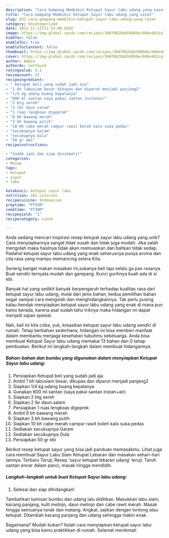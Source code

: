 ```yaml
---
description: "Cara Gampang Membikin Ketupat Sayur labu udang yang Lezat"
title: "Cara Gampang Membikin Ketupat Sayur labu udang yang Lezat"
slug: 832-cara-gampang-membikin-ketupat-sayur-labu-udang-yang-lezat
category: Uncategorized
date: 2022-11-21T21:33:00.058Z
image: https://img-global.cpcdn.com/recipes/3607082bbb580b8e/680x482cq70/ketupat-sayur-labu-udang-foto-resep-utama.jpg
hideToc: false
enableToc: true
enableTocContent: false
thumbnail: https://img-global.cpcdn.com/recipes/3607082bbb580b8e/680x482cq70/ketupat-sayur-labu-udang-foto-resep-utama.jpg
cover: https://img-global.cpcdn.com/recipes/3607082bbb580b8e/680x482cq70/ketupat-sayur-labu-udang-foto-resep-utama.jpg
author: Admin
authorAv: notfound
ratingvalue: 4.1
reviewcount: 22
recipeingredient:
- " Ketupat beli yang sudah jadi aja"
- "1 bh labusiam besar dikupas dan diparut menjadi panjang2"
- "1/4 kg udang buang kepalanya"
- "600 ml santan saya pakai santan instanair"
- "2 btg sereh"
- "2 lbr daun salam"
- "1 ruas lengkoas digeprek"
- "8 bh bawang merah"
- "3 bh bawang putih"
- "10 bh cabe merah campur rawit boleh kalo suka pedas"
- "secukupnya Garam"
- "secukupnya Gula"
- "50 gr ebi"
recipeinstructions:

- "Sudah jadi dan siap dinikmati!"
categories:
- Resep
tags:
- ketupat
- sayur
- labu

katakunci: ketupat sayur labu 
nutrition: 162 calories
recipecuisine: Indonesian
preptime: "PT35M"
cooktime: "PT38M"
recipeyield: "1"
recipecategory: Lunch

---
```





Anda sedang mencari inspirasi resep ketupat sayur labu udang yang unik? Cara menyiapkannya sangat tidak susah dan tidak juga mudah. Jika salah mengolah maka hasilnya tidak akan memuaskan dan bahkan tidak sedap. Padahal ketupat sayur labu udang yang enak seharusnya punya aroma dan cita rasa yang mampu memancing selera Kita.





Seneng banget makan masakan ini,sukanya beli tapi selalu ga pas rasanya. Buat sendiri ternyata mudah dan gampang. Kunci gurihnya kuah ada di si ebi.

Banyak hal yang sedikit banyak berpengaruh terhadap kualitas rasa dari ketupat sayur labu udang, mulai dari jenis bahan, kedua pemilihan bahan segar sampai cara mengolah dan menghidangkannya. Tak perlu pusing kalau hendak menyiapkan ketupat sayur labu udang yang enak di mana pun kamu berada, karena asal sudah tahu triknya maka hidangan ini dapat menjadi sajian spesial.






Nah, kali ini kita coba, yuk, kreasikan ketupat sayur labu udang sendiri di rumah. Tetap berbahan sederhana, hidangan ini bisa memberi manfaat dalam membantu menjaga kesehatan tubuhmu sekeluarga. Anda bisa membuat Ketupat Sayur labu udang memakai 13 bahan dan 0 tahap pembuatan. Berikut ini langkah-langkah dalam membuat hidangannya.

<!--inarticleads1-->

##### Bahan-bahan dan bumbu yang digunakan dalam menyiapkan Ketupat Sayur labu udang:

1. Persiapkan  Ketupat beli yang sudah jadi aja
1. Ambil 1 bh labusiam besar, dikupas dan diparut menjadi panjang2
1. Siapkan 1/4 kg udang buang kepalanya
1. Gunakan 600 ml santan (saya pakai santan instan+air)
1. Siapkan 2 btg sereh
1. Siapkan 2 lbr daun salam
1. Persiapkan 1 ruas lengkoas digeprek
1. Ambil 8 bh bawang merah
1. Siapkan 3 bh bawang putih
1. Siapkan 10 bh cabe merah campur rawit boleh kalo suka pedas
1. Sediakan secukupnya Garam
1. Sediakan secukupnya Gula
1. Persiapkan 50 gr ebi


Berikut resep ketupat sayur yang bisa jadi panduan memasakmu. Lihat juga cara membuat Sayur Labu Siam Ketupat Lebaran dan masakan sehari-hari lainnya. Terbaru Teruji; Resep &#39;sayur ketupat lebaran udang&#39; teruji. Taruh santan encer dalam panci, masak hingga mendidih. 

<!--inarticleads2-->

##### Langkah-langkah untuk buat Ketupat Sayur labu udang:


1. Selesai dan siap dihidangkan!

Tambahkan tumisan bumbu dan udang lalu didihkan. Masukkan labu siam, kacang panjang, kulit melinjo, daun melinjo dan cabe rawit merah. Masak hingga semuanya lunak dan matang. Angkat, sajikan dengan lontong atau ketupat. Ditambah kacang panjang dan udang sehingga makin enak. 

Bagaimana? Mudah bukan? Itulah cara menyiapkan ketupat sayur labu udang yang bisa kamu praktikkan di rumah. Selamat menikmati
